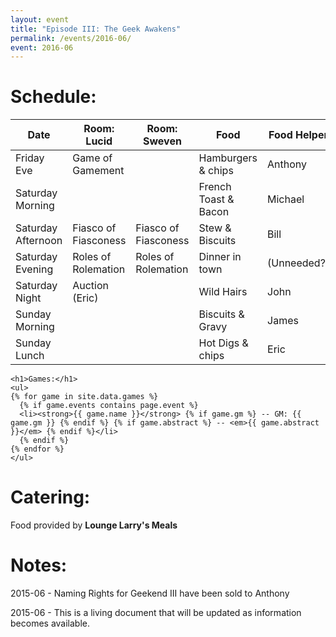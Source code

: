 ```yaml
---
layout: event
title: "Episode III: The Geek Awakens"
permalink: /events/2016-06/
event: 2016-06
---
```


# Schedule:

| Date               | Room: Lucid          | Room: Sweven         | Food                 | Food Helper |
|--------------------|----------------------|----------------------|----------------------|-------------|
| Friday Eve         | Game of Gamement     |                      | Hamburgers & chips   | Anthony     |
| Saturday Morning   |                      |                      | French Toast & Bacon | Michael     |
| Saturday Afternoon | Fiasco of Fiasconess | Fiasco of Fiasconess | Stew & Biscuits      | Bill        |
| Saturday Evening   | Roles of Rolemation  | Roles of Rolemation  | Dinner in town       | (Unneeded?) |
| Saturday Night     | Auction (Eric)       |                      | Wild Hairs           | John        |
| Sunday Morning     |                      |                      | Biscuits & Gravy     | James       |
| Sunday Lunch       |                      |                      | Hot Digs & chips     | Eric        |

    
    <h1>Games:</h1>
    <ul>
    {% for game in site.data.games %}
      {% if game.events contains page.event %}
      <li><strong>{{ game.name }}</strong> {% if game.gm %} -- GM: {{ game.gm }} {% endif %} {% if game.abstract %} -- <em>{{ game.abstract }}</em> {% endif %}</li>
      {% endif %}
    {% endfor %}
    </ul>


# Catering:
Food provided by **Lounge Larry's Meals**

# Notes: 
2015-06 - Naming Rights for Geekend III have been sold to Anthony

2015-06 - This is a living document that will be updated as information becomes available.


